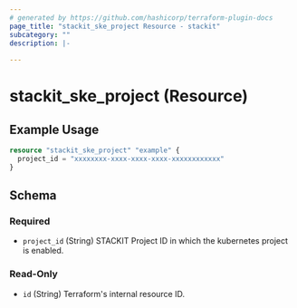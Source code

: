 ```yaml
---
# generated by https://github.com/hashicorp/terraform-plugin-docs
page_title: "stackit_ske_project Resource - stackit"
subcategory: ""
description: |-
  
---
```


# stackit_ske_project (Resource)



## Example Usage

```terraform
resource "stackit_ske_project" "example" {
  project_id = "xxxxxxxx-xxxx-xxxx-xxxx-xxxxxxxxxxxx"
}
```

<!-- schema generated by tfplugindocs -->
## Schema

### Required

- `project_id` (String) STACKIT Project ID in which the kubernetes project is enabled.

### Read-Only

- `id` (String) Terraform's internal resource ID.
